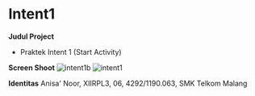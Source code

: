 # Intent1
**Judul Project**
- Praktek Intent 1 (Start Activity)

**Screen Shoot**
![intent1b](https://cloud.githubusercontent.com/assets/22114056/19837893/4cbebe22-9ef6-11e6-8a2d-56f376e9770d.JPG)
![intent1](https://cloud.githubusercontent.com/assets/22114056/19837894/4cf6fcb0-9ef6-11e6-9361-2f5658851c43.JPG)

**Identitas**
Anisa' Noor, XIIRPL3, 06, 4292/1190.063, SMK Telkom Malang
